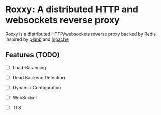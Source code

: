 # Roxxy: A distributed HTTP and websockets reverse proxy

Roxxy is a distributed HTTP/websockets reverse proxy backed by Redis inspired by [planb](https://github.com/tsuru/planb) and [hipache](https://travis-ci.org/tsuru/planb)


## Features (TODO)

- [ ] Load-Balancing

- [ ] Dead Backend Detection

- [ ] Dynamic Configuration

- [ ] WebSocket

- [ ] TLS
